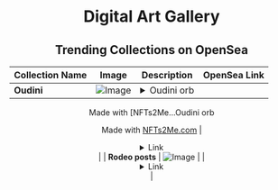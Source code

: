 <div align="center">

# Digital Art Gallery

## Trending Collections on OpenSea

| Collection Name                       | Image                                                                                     | Description                       | OpenSea Link                                                                                          |
|---------------------------------------|-------------------------------------------------------------------------------------------|-----------------------------------|--------------------------------------------------------------------------------------------------------|
| **Oudini** | ![Image](https://i.seadn.io/s/raw/files/25a6b37d3ba423e99f0f32073af0b8c6.webp?w=500&auto=format?w=200&auto=format) | <details><summary>Oudini orb

Made with [NFTs2Me...</summary>Oudini orb

Made with [NFTs2Me.com](https://nfts2me.com/)</details> | <details><summary>Link</summary>[Oudini](https://opensea.io/collection/oudini-2)</details> |
| **Rodeo posts** | ![Image](https://i.seadn.io/s/raw/files/ef992c73f249462413a2351516763aa8.png?w=500&auto=format?w=200&auto=format) |  | <details><summary>Link</summary>[Rodeo posts](https://opensea.io/collection/rodeo-posts-10532)</details> |

</div>